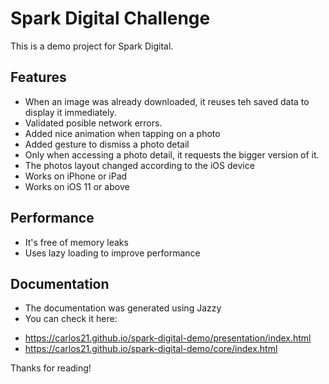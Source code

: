 # Spark Digital Challenge

This is a demo project for Spark Digital.

## Features

- When an image was already downloaded, it reuses teh saved data to display it immediately.
- Validated posible network errors.
- Added nice animation when tapping on a photo
- Added gesture to dismiss a photo detail
- Only when accessing a photo detail, it requests the bigger version of it.
- The photos layout changed according to the iOS device
- Works on iPhone or iPad
- Works on iOS 11 or above

## Performance

- It's free of memory leaks
- Uses lazy loading to improve performance

## Documentation

- The documentation was generated using Jazzy
- You can check it here:
* https://carlos21.github.io/spark-digital-demo/presentation/index.html
* https://carlos21.github.io/spark-digital-demo/core/index.html


Thanks for reading!